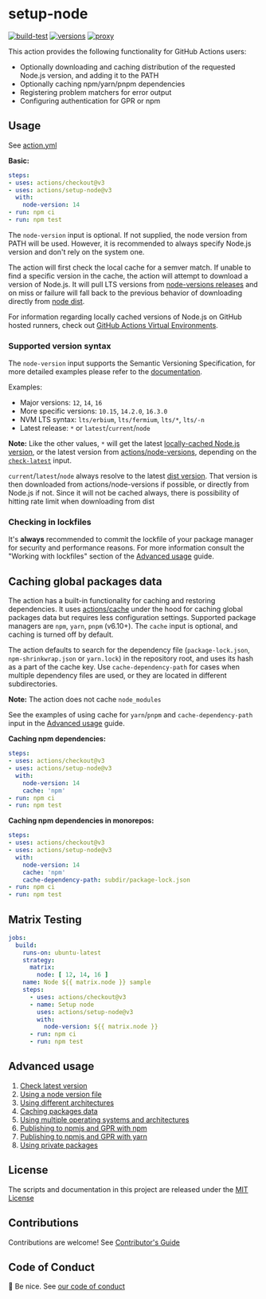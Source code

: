 # setup-node

[![build-test](https://github.com/actions/setup-node/actions/workflows/build-test.yml/badge.svg)](https://github.com/actions/setup-node/actions/workflows/build-test.yml)
[![versions](https://github.com/actions/setup-node/actions/workflows/versions.yml/badge.svg)](https://github.com/actions/setup-node/actions/workflows/versions.yml)
[![proxy](https://github.com/actions/setup-node/actions/workflows/proxy.yml/badge.svg)](https://github.com/actions/setup-node/actions/workflows/proxy.yml)

This action provides the following functionality for GitHub Actions users:

- Optionally downloading and caching distribution of the requested Node.js version, and adding it to the PATH
- Optionally caching npm/yarn/pnpm dependencies
- Registering problem matchers for error output
- Configuring authentication for GPR or npm

## Usage

See [action.yml](action.yml)

**Basic:**

```yaml
steps:
- uses: actions/checkout@v3
- uses: actions/setup-node@v3
  with:
    node-version: 14
- run: npm ci
- run: npm test
```

The `node-version` input is optional. If not supplied, the node version from PATH will be used. However, it is recommended to always specify Node.js version and don't rely on the system one.

The action will first check the local cache for a semver match. If unable to find a specific version in the cache, the action will attempt to download a version of Node.js. It will pull LTS versions from [node-versions releases](https://github.com/actions/node-versions/releases) and on miss or failure will fall back to the previous behavior of downloading directly from [node dist](https://nodejs.org/dist/).

For information regarding locally cached versions of Node.js on GitHub hosted runners, check out [GitHub Actions Virtual Environments](https://github.com/actions/virtual-environments).

### Supported version syntax

The `node-version` input supports the Semantic Versioning Specification, for more detailed examples please refer to the [documentation](https://github.com/npm/node-semver).

Examples:

 - Major versions: `12`, `14`, `16`
 - More specific versions: `10.15`, `14.2.0`, `16.3.0`
 - NVM LTS syntax: `lts/erbium`, `lts/fermium`, `lts/*`, `lts/-n`
 - Latest release: `*` or `latest`/`current`/`node`

**Note:** Like the other values, `*` will get the latest [locally-cached Node.js version](https://github.com/actions/virtual-environments/blob/main/images/linux/Ubuntu2004-Readme.md#nodejs), or the latest version from [actions/node-versions](https://github.com/actions/node-versions/blob/main/versions-manifest.json), depending on the [`check-latest`](docs/advanced-usage.md#check-latest-version) input.

`current`/`latest`/`node` always resolve to the latest [dist version](https://nodejs.org/dist/index.json).
That version is then downloaded from actions/node-versions if possible, or directly from Node.js if not.
Since it will not be cached always, there is possibility of hitting rate limit when downloading from dist

### Checking in lockfiles

It's **always** recommended to commit the lockfile of your package manager for security and performance reasons. For more information consult the "Working with lockfiles" section of the [Advanced usage](docs/advanced-usage.md#working-with-lockfiles) guide.

## Caching global packages data

The action has a built-in functionality for caching and restoring dependencies. It uses [actions/cache](https://github.com/actions/cache) under the hood for caching global packages data but requires less configuration settings. Supported package managers are `npm`, `yarn`, `pnpm` (v6.10+). The `cache` input is optional, and caching is turned off by default.

The action defaults to search for the dependency file (`package-lock.json`, `npm-shrinkwrap.json` or `yarn.lock`) in the repository root, and uses its hash as a part of the cache key. Use `cache-dependency-path` for cases when multiple dependency files are used, or they are located in different subdirectories.

**Note:** The action does not cache `node_modules`

See the examples of using cache for `yarn`/`pnpm` and `cache-dependency-path` input in the [Advanced usage](docs/advanced-usage.md#caching-packages-data) guide.

**Caching npm dependencies:**

```yaml
steps:
- uses: actions/checkout@v3
- uses: actions/setup-node@v3
  with:
    node-version: 14
    cache: 'npm'
- run: npm ci
- run: npm test
```

**Caching npm dependencies in monorepos:**

```yaml
steps:
- uses: actions/checkout@v3
- uses: actions/setup-node@v3
  with:
    node-version: 14
    cache: 'npm'
    cache-dependency-path: subdir/package-lock.json
- run: npm ci
- run: npm test
```

## Matrix Testing

```yaml
jobs:
  build:
    runs-on: ubuntu-latest
    strategy:
      matrix:
        node: [ 12, 14, 16 ]
    name: Node ${{ matrix.node }} sample
    steps:
      - uses: actions/checkout@v3
      - name: Setup node
        uses: actions/setup-node@v3
        with:
          node-version: ${{ matrix.node }}
      - run: npm ci
      - run: npm test
```

## Advanced usage

1. [Check latest version](docs/advanced-usage.md#check-latest-version)
2. [Using a node version file](docs/advanced-usage.md#node-version-file)
3. [Using different architectures](docs/advanced-usage.md#architecture)
4. [Caching packages data](docs/advanced-usage.md#caching-packages-data)
5. [Using multiple operating systems and architectures](docs/advanced-usage.md#multiple-operating-systems-and-architectures)
6. [Publishing to npmjs and GPR with npm](docs/advanced-usage.md#publish-to-npmjs-and-gpr-with-npm)
7. [Publishing to npmjs and GPR with yarn](docs/advanced-usage.md#publish-to-npmjs-and-gpr-with-yarn)
8. [Using private packages](docs/advanced-usage.md#use-private-packages)

## License

The scripts and documentation in this project are released under the [MIT License](LICENSE)

## Contributions

Contributions are welcome! See [Contributor's Guide](docs/contributors.md)

## Code of Conduct

:wave: Be nice. See [our code of conduct](CODE_OF_CONDUCT.md)
